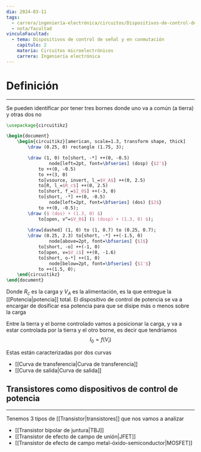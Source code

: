 ```yaml
---
dia: 2024-03-11
tags:
  - carrera/ingeniería-electrónica/circuitos/Dispositivos-de-control-de-señal-y-en-conmutación
  - nota/facultad
vinculoFacultad:
  - tema: Dispositivos de control de señal y en conmutación
    capitulo: 2
    materia: Circuitos microelectrónicos
    carrera: Ingeniería electrónica
---
```

# Definición
---
Se pueden identificar por tener tres bornes donde uno va a común (a tierra) y otras dos no

```tikz
\usepackage{circuitikz} 

\begin{document} 
	\begin{circuitikz}[american, scale=1.3, transform shape, thick]
		\draw (0.25, 0) rectangle (1.75, 3);

		\draw (1, 0) to[short, -*] ++(0, -0.5)
				node[left=2pt, font=\bfseries] (dosp) {$2'$}
			to ++(0, -0.5)
			to ++(3, 0)
			to[vsource, invert, l_=$V_A$] ++(0, 2.5)
			to[R, l_=$R_c$] ++(0, 2.5)
			to[short, f_=$I_0$] ++(-3, 0)
			to[short, -*] ++(0, -0.5)
				node[left=2pt, font=\bfseries] (dos) {$2$}
			to ++(0, -0.5);
		\draw ($ (dos) + (1.3, 0) $) 
			to[open, v^=$V_0$] ($ (dosp) + (1.3, 0) $);
		
		\draw[dashed] (1, 0) to (1, 0.7) to (0.25, 0.7);
		\draw (0.25, 2.3) to[short, -*] ++(-1.5, 0)
				node[above=2pt, font=\bfseries] {$1$}
			to[short, -o] ++(-1, 0)
			to[open, v=$V_i$] ++(0, -1.6)
			to[short, o-*] ++(1, 0)
				node[below=2pt, font=\bfseries] {$1'$}
			to ++(1.5, 0);
	\end{circuitikz}
\end{document}
```

Donde $R_c$ es la carga y $V_A$ es la alimentación, es la que entregue la [[Potencia|potencia]] total. El dispositivo de control de potencia se va a encargar de dosificar esa potencia para que se disipe más o menos sobre la carga

Entre la tierra y el borne controlado vamos a posicionar la carga, y va a estar controlada por la tierra y el otro borne, es decir que tendríamos $$ I_0 = f(V_i) $$

Estas están caracterizadas por dos curvas
* [[Curva de transferencia|Curva de transferencia]]
* [[Curva de salida|Curva de salida]]

## Transistores como dispositivos de control de potencia
---
Tenemos 3 tipos de [[Transistor|transistores]] que nos vamos a analizar
* [[Transistor bipolar de juntura|TBJ]]
* [[Transistor de efecto de campo de unión|JFET]]
* [[Transistor de efecto de campo metal-óxido-semiconductor|MOSFET]]